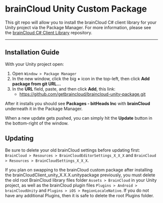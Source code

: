# brainCloud Unity Custom Package

This git repo will allow you to install the brainCloud C# client library for your Unity project via the Package Manager. For more information, please see the [brainCloud C# Client Library](https://github.com/getbraincloud/braincloud-csharp#braincloud-c-client-library) repository.

---

## Installation Guide

With your Unity project open:
1. Open `Window > Package Manager`
2. In the new window, click the big **+** icon in the top-left, then click **Add package from git URL...**
3. In the **URL** field, paste, and then click **Add**, this link:
    - https://github.com/getbraincloud/braincloud-unity-package.git

After it installs you should see **Packages - bitHeads Inc** with **brainCloud** underneath it in the Package Manager.

When a new update gets pushed, you can simply hit the **Update** button in the bottom-right of the window.

## Updating

Be sure to delete your old brainCloud settings before updating first: `BrainCloud > Resources > BrainCloudEditorSettings_X_X_X` and `BrainCloud > Resources > BrainCloudSettings_X_X_X`.

If you plan on swapping to the brainCloud custom package after installing the brainCloudClient_unity_X.X.X.unitypackage previously, you must delete the old root BrainCloud library files folder `Assets > BrainCloud` in your Unity project, as well as the brainCloud plugin files `Plugins > Android > brainCloudUnity` and `Plugins > iOS > RegionLocaleNative`. If you do not have any additional Plugins, then it is safe to delete the root Plugins folder.
